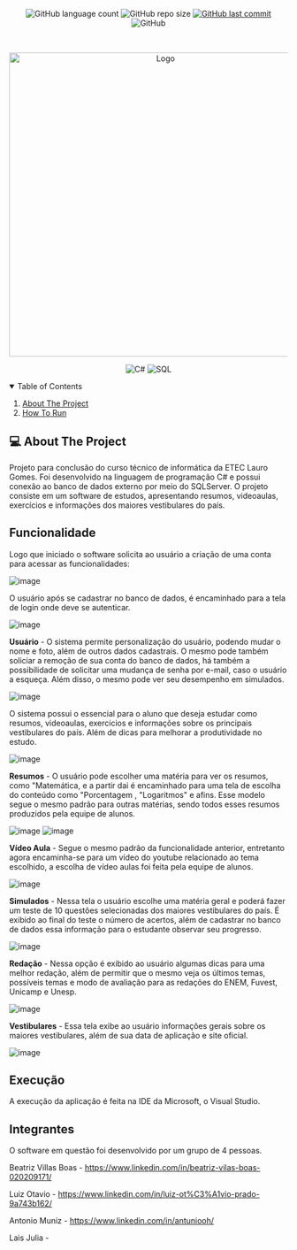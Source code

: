 <p align="center">
  <img alt="GitHub language count" src="https://img.shields.io/github/languages/count/antuniooh/ClassroomProject">

  <img alt="GitHub repo size" src="https://img.shields.io/github/repo-size/antuniooh/ClassroomProject">
  
  <a href="https://github.com/antuniooh/ClassroomWebsiteProject/commits/master">
    <img alt="GitHub last commit" src="https://img.shields.io/github/last-commit/antuniooh/ClassroomProject">
  </a>
  
   <img alt="GitHub" src="https://img.shields.io/github/license/antuniooh/ClassroomProject">
</p>

<!-- PROJECT LOGO -->
<br />
<p align="center">
  <a href="https://github.com/antuniooh/ClassroomProject">
    <img src="imagens/logo redondo.png" alt="Logo" width="550">
  </a>
</p>

<p align="center">
  <img alt="C#" src="https://img.shields.io/badge/C#-yellow?style=for-the-badge&logo=javascript&logoColor=white"/>
  <img alt="SQL" src="https://img.shields.io/badge/SQL-orange?style=for-the-badge&logo=html5&logoColor=white"/>
</p>


<!-- TABLE OF CONTENTS -->
<details open="open">
  <summary>Table of Contents</summary>
  <ol>
    <li>
      <a href="#-about-the-project">About The Project</a>
    </li>
    <li>
      <a href="#-how-to-run">How To Run</a>
    </li>
  </ol>
</details>


<!-- ABOUT THE PROJECT -->
## 💻 About The Project
Projeto para conclusão do curso técnico de informática da ETEC Lauro Gomes. Foi desenvolvido na linguagem de programação C# e possui conexão ao banco de dados externo por meio do SQLServer. O projeto consiste em um software de estudos, apresentando resumos, videoaulas, exercícios e informações dos maiores vestibulares do país. 

## Funcionalidade

Logo que iniciado o software solicita ao usuário a criação de uma conta para acessar as funcionalidades:

![image](images/login.jpeg)

O usuário após se cadastrar no banco de dados, é encaminhado para a tela de login onde deve se autenticar.

![image](images/signUp.jpeg)


**Usuário** - O sistema permite personalização do usuário, podendo mudar o nome e foto, além de outros dados cadastrais. O mesmo pode também soliciar a remoção de sua conta do banco de dados, há também a possibilidade de solicitar uma mudança de senha por e-mail, caso o usuário a esqueça. Além disso, o mesmo pode ver seu desempenho em simulados.

![image](images/user.jpeg)

O sistema possui o essencial para o aluno que deseja estudar como resumos, videoaulas, exercicios e informações sobre os principais vestibulares do país. Além de dicas para melhorar a produtividade no estudo.

![image](images/main.jpeg)

**Resumos** - O usuário pode escolher uma matéria para ver os resumos, como "Matemática, e a partir dai é encaminhado para uma tela de escolha do conteúdo como "Porcentagem , "Logaritmos" e afins. Esse modelo segue o mesmo padrão para outras matérias, sendo todos esses resumos produzidos pela equipe de alunos.

![image](images/math.jpeg)
![image](images/resume.jpeg)

**Vídeo Aula** - Segue o mesmo padrão da funcionalidade anterior, entretanto agora encaminha-se para um vídeo do youtube relacionado ao tema escolhido, a escolha de vídeo aulas foi feita pela equipe de alunos. 

![image](images/video.jpeg)

**Simulados** - Nessa tela o usuário escolhe uma matéria geral e poderá fazer um teste de 10 questões selecionadas dos maiores vestibulares do país. É exibido ao final do teste o número de acertos, além de cadastrar no banco de dados essa informação para o estudante observar seu progresso.

![image](images/test.jpeg)

**Redação** - Nessa opção é exibido ao usuário algumas dicas para uma melhor redação, além de permitir que o mesmo veja os últimos temas, possíveis temas e modo de avaliação para as redações do ENEM, Fuvest, Unicamp e Unesp.

![image](images/redacao.jpeg)

**Vestibulares** - Essa tela exibe ao usuário informações gerais sobre os maiores vestibulares, além de sua data de aplicação e site oficial.

![image](images/vestibulares.jpeg)

## Execução

A execução da aplicação é feita na IDE da Microsoft, o Visual Studio. 

## Integrantes

O software em questão foi desenvolvido por um grupo de 4 pessoas.

Beatriz Villas Boas - https://www.linkedin.com/in/beatriz-vilas-boas-020209171/

Luiz Otavio - https://www.linkedin.com/in/luiz-ot%C3%A1vio-prado-9a743b162/

Antonio Muniz - https://www.linkedin.com/in/antuniooh/

Lais Julia - 

